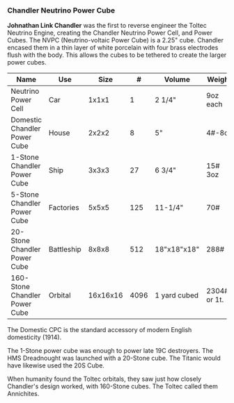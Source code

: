 ### Chandler Neutrino Power Cube

**Johnathan Link Chandler** was the first to reverse engineer the Toltec Neutrino Engine, creating the Chandler Neutrino Power Cell, and Power Cubes. The NVPC (Neutrino-voltaic Power Cube) is a 2.25" cube. Chandler encased them in a thin layer of white porcelain with four brass electrodes flush with the body. This allows the cubes to be tethered to create the larger power cubes.

| Name | Use | Size | # | Volume | Weight | Power |
| ---- | --- | ---- |--- | ---- | ---- | ---- |
| Neutrino Power Cell | Car | 1x1x1 | 1 | 2 1/4" | 9oz each | 122 Watt |
| Domestic Chandler Power Cube | House | 2x2x2  | 8 | 5"  | 4#-8oz  | 976Watt  |
| 1-Stone Chandler Power Cube | Ship | 3x3x3 | 27 | 6 3/4" | 15# 3oz | 3.3KW |
| 5-Stone Chandler Power Cube | Factories | 5x5x5 | 125 | 11-1/4" | 70# | 15.2KW |
| 20-Stone Chandler Power Cube | Battleship | 8x8x8 | 512 | 18"x18"x18" | 288# | 39KW |
| 160-Stone Chandler Power Cube | Orbital | 16x16x16 | 4096 | 1 yard cubed | 2304# or 1t. | 500KW |

The Domestic CPC is the standard accessory of modern English domesticity (1914).

The 1-Stone power cube was enough to power late 19C destroyers. The HMS Dreadnought was launched with a 20-Stone cube. The Titanic would have likewise used the 20S Cube.

When humanity found the Toltec orbitals, they saw just how closely Chandler's design worked, with 160-Stone cubes. The Toltec called them Annichites.
